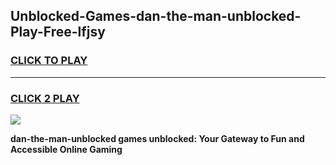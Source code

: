 
## Unblocked-Games-dan-the-man-unblocked-Play-Free-lfjsy
<h3>
<a href="https://premium76.site?title=dan-the-man-unblocked&ref=12A">CLICK TO PLAY</a></h3>
<hr>

<h3>
<a href="https://premium76.site?title=dan-the-man-unblocked&ref=12A">CLICK 2 PLAY</a>
  
</h3>

<a href="https://premium76.site?title=dan-the-man-unblocked&ref=12A"><img src="https://clearcache.store/games.png"></a>


**dan-the-man-unblocked games unblocked: Your Gateway to Fun and Accessible Online Gaming**
